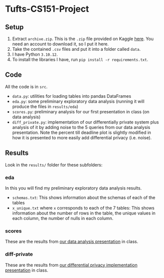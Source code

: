 # Tufts-CS151-Project

## Setup 

1. Extract `archive.zip`. This is the `.zip` file provided on Kaggle [here](https://www.kaggle.com/datasets/anlgrbz/student-demographics-online-education-dataoulad). You need an account to download it, so I put it here.
2. Take the contained `.csv` files and put it into a folder called `data`.
3. I have Python `3.10.12`. 
4. To install the libraries I have, run `pip install -r requirements.txt`. 

## Code 

All the code is in `src`.
- `data.py`: utilities for loading tables into pandas DataFrames
- `eda.py`: some preliminary exploratory data analysis (running it will produce the files in `results/eda`)
- `scores.py`: preliminary analysis for our first presentation in class (on data analysis)
- `diff_private.py`: implementation of our differentially private system plus analysis of it by adding noise to the 5 queries from our data analysis presentation. Note the percent till deadline plot is slightly modified in how it is presented to more easily add differential privacy (i.e. noise).

## Results 

Look in the `results/` folder for these subfolders:

### eda 

In this you will find my preliminary exploratory data analysis results. 
- `schemas.txt`: This shows information about the schemas of each of the tables
- `x_unique.txt` where `x` corresponds to each of the 7 tables: This shows information about the number of rows in the table, the unique values in each column, the number of nulls in each column.

### scores 

These are the results from [our data analysis presentation](https://docs.google.com/presentation/d/1-7pvFT6jqMJo2cAY2o8F-wI5Gx_Tkg7jh_FtgQYFRSI/edit?usp=sharing) in class.

### diff-private 

These are the results from [our differential privacy implementation presentation](https://docs.google.com/presentation/d/1axnbwCHbVNAVCgJvgt6e1oITOcVR9URW3wLfygcIQ8A/edit?usp=sharing) in class.